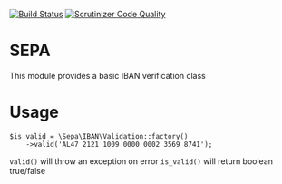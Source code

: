 [![Build Status](https://travis-ci.org/FlexiBytes/SEPA.png?branch=master)](https://travis-ci.org/FlexiBytes/SEPA)
[![Scrutinizer Code Quality](https://scrutinizer-ci.com/g/FlexiBytes/SEPA/badges/quality-score.png?b=master)](https://scrutinizer-ci.com/g/FlexiBytes/SEPA/?branch=master)

# SEPA
This module provides a basic IBAN verification class

# Usage
```
$is_valid = \Sepa\IBAN\Validation::factory()
    ->valid('AL47 2121 1009 0000 0002 3569 8741');
```

`valid()` will throw an exception on error
`is_valid()` will return boolean true/false
